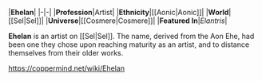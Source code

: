 |**Ehelan**|
|-|-|
|**Profession**|Artist|
|**Ethnicity**|[[Aonic\|Aonic]]|
|**World**|[[Sel\|Sel]]|
|**Universe**|[[Cosmere\|Cosmere]]|
|**Featured In**|*Elantris*|

**Ehelan** is an artist on [[Sel\|Sel]]. The name, derived from the Aon Ehe, had been one they chose upon reaching maturity as an artist, and to distance themselves from their older works.



https://coppermind.net/wiki/Ehelan